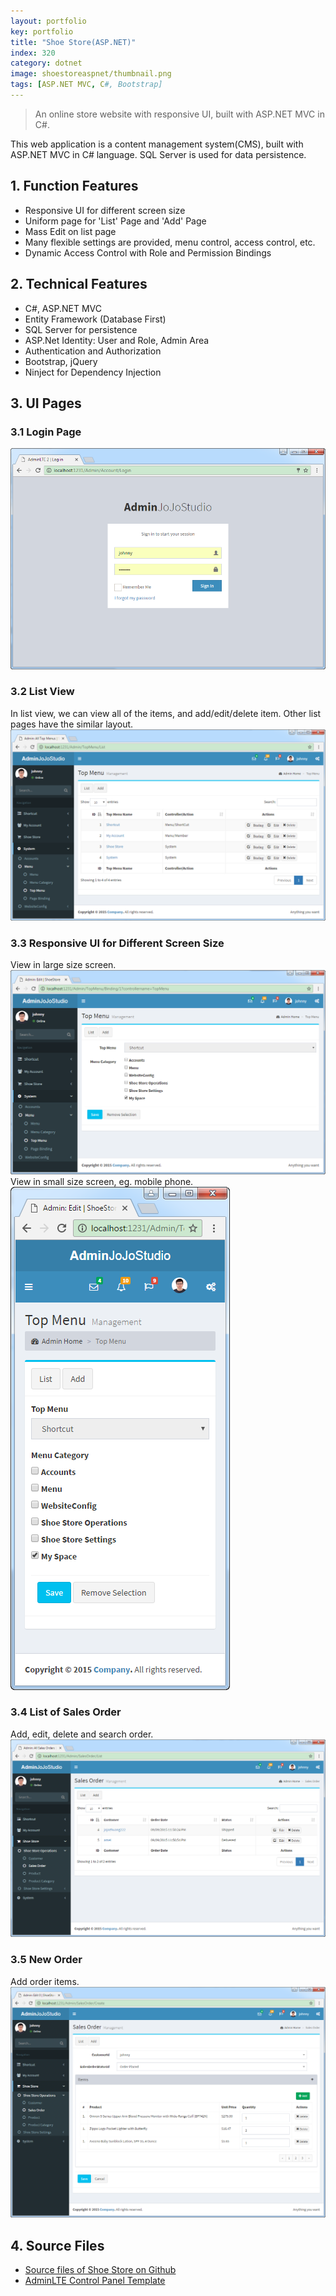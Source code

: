 ```yaml
---
layout: portfolio
key: portfolio
title: "Shoe Store(ASP.NET)"
index: 320
category: dotnet
image: shoestoreaspnet/thumbnail.png
tags: [ASP.NET MVC, C#, Bootstrap]
---
```


> An online store website with responsive UI, built with ASP.NET MVC in C#.

This web application is a content management system(CMS), built with ASP.NET MVC in C# language. SQL Server is used for data persistence.
## 1. Function Features
* Responsive UI for different screen size
* Uniform page for 'List' Page and 'Add' Page
* Mass Edit on list page
* Many flexible settings are provided, menu control, access control, etc.
* Dynamic Access Control with Role and Permission Bindings

## 2. Technical Features
* C\#, ASP.NET MVC
* Entity Framework (Database First)
* SQL Server for persistence
* ASP.Net Identity: User and Role, Admin Area
* Authentication and Authorization
* Bootstrap, jQuery
* Ninject for Dependency Injection

## 3. UI Pages
### 3.1 Login Page  
![image](/assets/images/portfolio/shoestoreaspnet/login.png)
### 3.2 List View
In list view, we can view all of the items, and add/edit/delete item. Other list pages have the similar layout.
![image](/assets/images/portfolio/shoestoreaspnet/listview.png)
### 3.3 Responsive UI for Different Screen Size
View in large size screen.
![image](/assets/images/portfolio/shoestoreaspnet/responsive.png)
View in small size screen, eg. mobile phone.  
![image](/assets/images/portfolio/shoestoreaspnet/responsive2.png)
### 3.4 List of Sales Order
Add, edit, delete and search order.
![image](/assets/images/portfolio/shoestoreaspnet/orderlist.png)  
### 3.5 New Order
Add order items.
![image](/assets/images/portfolio/shoestoreaspnet/addorder.png)  

## 4. Source Files
* [Source files of Shoe Store on Github](https://github.com/jojozhuang/shoe-store-aspnet)
* [AdminLTE Control Panel Template](https://adminlte.io/)
